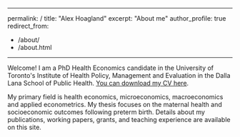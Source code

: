 
---
permalink: /
title: "Alex Hoagland"
excerpt: "About me"
author_profile: true
redirect_from: 
  - /about/
  - /about.html
---

Welcome! I am a PhD Health Economics candidate in the University of Toronto's Institute of Health Policy, Management and Evaluation in the Dalla Lana School of Public Health. [You can download my CV here](http://eric-opoku.github.io/files/CV_Eric_Opoku_Research.pdf).

My primary field is health economics, microeconomics, macroeconomics and applied econometrics. My thesis focuses on the maternal health and socioeconomic outcomes following preterm birth. Details about my publications, working papers, grants, and teaching experience are available on this site. 
